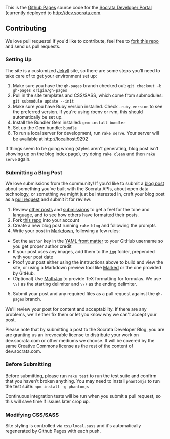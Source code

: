 This is the [Github Pages](http://pages.github.com/) source code for the [Socrata Developer Portal](http://dev.socrata.com) (currently deployed to <http://dev.socrata.com>.

## Contributing

We love pull requests! If you'd like to contribute, feel free to [fork this repo](https://github.com/socrata/dev.socrata.com/fork) and send us pull requests.

### Setting Up

The site is a customized [Jekyll](http://jekyllrb.com/) site, so there are some steps you'll need to take care of to get your environment set up:

1. Make sure you have the `gh-pages` branch checked out: `git checkout -b gh-pages origin/gh-pages`
2. Pull in the site templates and CSS/SASS, which come from submodules: `git submodule update --init`
3. Make sure you have Ruby version installed. Check `.ruby-version` to see the preferred version. If you're using rbenv or rvm, this should automatically be set up.
4. Install the Bundler Gem installed: `gem install bundler`
5. Set up the Gem bundle: `bundle`
6. To run a local server for development, run `rake serve`. Your server will be available at <http://localhost:9292>

If things seem to be going wrong (styles aren't generating, blog post isn't showing up on the blog index page), try doing `rake clean` and then `rake serve` again.

### Submitting a Blog Post

We love submissions from the community! If you'd like to submit a [blog post](https://dev.socrata.com/blog/) about something you've built with the Socrata APIs, about open data technology, or something we might just be interested in, craft your blog post as a [pull request](https://github.com/socrata/dev.socrata.com/pulls) and submit it for review:

1. Review [other posts](https://dev.socrata.com/blog/) and [submissions](https://github.com/socrata/dev.socrata.com/pulls?q=is%3Apr+label%3Ablog+is%3Aclosed) to get a feel for the tone and language, and to see how others have formatted their posts.
2. Fork [this repo](https://github.com/socrata/dev.socrata.com) into your account
3. Create a new blog post running `rake blog` and following the prompts
4. Write your post in [Markdown](https://github.com/adam-p/markdown-here/wiki/Markdown-Cheatsheet), following a few rules:
  - Set the `author` key in the [YAML front matter](https://jekyllrb.com/docs/frontmatter/) to your GitHub username so you get proper author credit
  - If your post uses any images, add them to the [`img`](https://github.com/socrata/dev.socrata.com/tree/gh-pages/img) folder, prepended with your post date
  - Proof your post either using the instructions above to build and view the site, or using a Markdown preview tool like [Marked](http://marked2app.com/) or the one provided by GitHub.
  - (Optional) Use [MathJax](http://docs.mathjax.org/en/latest/basic/mathjax.html) to provide TeX formatting for formulas. We use `\\(` as the starting delimiter and `\\)` as the ending delimiter.
5. Submit your post and any required files as a pull request against the `gh-pages` branch.

We'll review your post for content and acceptability. If there are any problems, we'll either fix them or let you know why we can't accept your post.

Please note that by submitting a post to the Socrata Developer Blog, you are are granting us an irrevocable license to distribute your work on dev.socrata.com or other mediums we choose. It will be covered by the same Creative Commons license as the rest of the content of dev.socrata.com.

### Before Submitting

Before submitting, please run `rake test` to run the test suite and confirm that you haven't broken anything. You may need to install `phantomjs` to run the test suite: `npm install -g phantomjs`

Continuous integration tests will be run when you submit a pull request, so this will save time if issues later crop up.

### Modifying CSS/SASS

Site styling is controlled via `css/local.sass` and it's automatically regenerated by Github Pages with each push.
